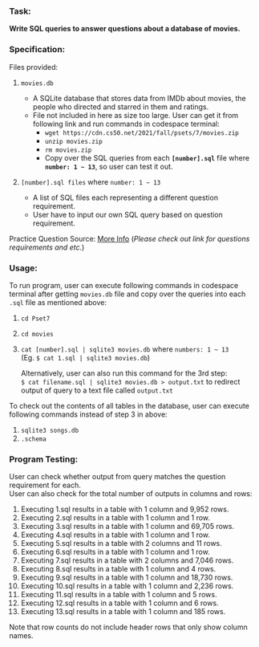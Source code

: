 ### Task: ###
**Write SQL queries to answer questions about a database of movies.**

### Specification: ###
Files provided:
1. `movies.db` 
    - A SQLite database that stores data from IMDb about movies, the people who directed and starred in them and ratings.
    - File not included in here as size too large. User can get it from following link and run commands in codespace terminal: 
      - `wget https://cdn.cs50.net/2021/fall/psets/7/movies.zip`
      - `unzip movies.zip`
      - `rm movies.zip`
      -  Copy over the SQL queries from each **`[number].sql`** file where **`number: 1 ~ 13`**, so user can test it out.

2. `[number].sql files` where `number: 1 ~ 13`
    - A list of SQL files each representing a different question requirement.
    - User have to input our own SQL query based on question requirement.

Practice Question Source: [More Info](https://cs50.harvard.edu/x/2022/psets/7/movies/) (*Please check out link for questions requirements and etc.*)

### Usage: ###
To run program, user can execute following commands in codespace terminal after getting `movies.db` file and copy over the queries into each `.sql` file as mentioned above:
1. `cd Pset7`
2. `cd movies`
3. `cat [number].sql | sqlite3 movies.db` where `numbers: 1 ~ 13` <br>
    (Eg. `$ cat 1.sql | sqlite3 movies.db`)
    
    Alternatively, user can also run this command for the 3rd step: <br>
    `$ cat filename.sql | sqlite3 movies.db > output.txt` to redirect output of query to a text file called `output.txt`
    
To check out the contents of all tables in the database, user can execute following commands instead of step 3 in above:
1. `sqlite3 songs.db`
2. `.schema`

### Program Testing: ###

User can check whether output from query matches the question requirement for each. <br>
User can also check for the total number of outputs in columns and rows: <br>
1.  Executing 1.sql results in a table with 1 column and 9,952 rows.
2.  Executing 2.sql results in a table with 1 column and 1 row.
3.  Executing 3.sql results in a table with 1 column and 69,705 rows.
4.  Executing 4.sql results in a table with 1 column and 1 row.
5.  Executing 5.sql results in a table with 2 columns and 11 rows.
6.  Executing 6.sql results in a table with 1 column and 1 row.
7.  Executing 7.sql results in a table with 2 columns and 7,046 rows.
8.  Executing 8.sql results in a table with 1 column and 4 rows.
9.  Executing 9.sql results in a table with 1 column and 18,730 rows.
10. Executing 10.sql results in a table with 1 column and 2,236 rows.
11. Executing 11.sql results in a table with 1 column and 5 rows.
12. Executing 12.sql results in a table with 1 column and 6 rows.
13. Executing 13.sql results in a table with 1 column and 185 rows.

Note that row counts do not include header rows that only show column names.
